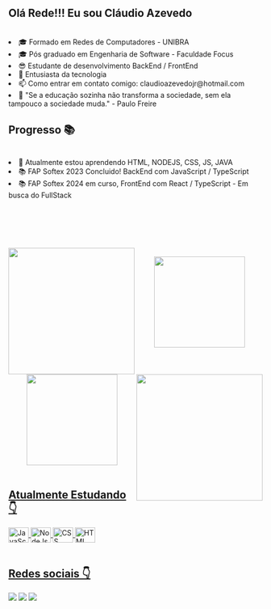 ## Olá Rede!!! Eu sou Cláudio Azevedo
<br>
<li> 🎓 Formado em Redes de Computadores - UNIBRA
<li> 🎓 Pós graduado em Engenharia de Software - Faculdade Focus
<li>😎 Estudante de desenvolvimento BackEnd / FrontEnd
<li>💬 Entusiasta da tecnologia
<li>📫 Como entrar em contato comigo: claudioazevedojr@hotmail.com
<li>🚀 "Se a educação sozinha não transforma a sociedade, sem ela tampouco a sociedade muda." - Paulo Freire

## Progresso 📚
<br>
<li> 🌱 Atualmente estou aprendendo HTML, NODEJS, CSS, JS, JAVA
<li> 📚 FAP Softex 2023 Concluido! BackEnd com JavaScript / TypeScript
<li> 📚 FAP Softex 2024 em curso, FrontEnd com React / TypeScript - Em busca do FullStack</li>
<br>
<br>

<br><br>

<img align="left" src="https://camo.githubusercontent.com/f7cbde23da30f907823f097c5b89c470e050017ebab9525482036ed4eae89d55/68747470733a2f2f6564756172646f2d6b726f706e69637a6b692e75702e7261696c7761792e6170702f64656b7475702e737667](https://camo.githubusercontent.com/b62d042d228351d6c2a81d2df01e6f74e1341f556f6379ef61eef03d525418db/687474703a2f2f696d672e736869656c64732e696f2f7374617469632f76313f6c6162656c3d535441545553266d6573736167653d454d253230444553454e564f4c56494d454e544f26636f6c6f723d475245454e267374796c653d666f722d7468652d6261646765" width="250" data-canonical-src="https://eduardo-kropniczki.up.railway.app/dektup.svg" style="max-width: 100%;">



<img align="right" src="https://camo.githubusercontent.com/f7cbde23da30f907823f097c5b89c470e050017ebab9525482036ed4eae89d55/68747470733a2f2f6564756172646f2d6b726f706e69637a6b692e75702e7261696c7761792e6170702f64656b7475702e737667" width="250" data-canonical-src="https://eduardo-kropniczki.up.railway.app/dektup.svg" style="max-width: 100%;">

<br>
<div align="center">
  <a href="https://github.com/claudioazevedojr">
  <img height="180em" src="https://github-readme-stats.vercel.app/api?username=ClaudioMoreiraJr&show_icons=true&theme=dracula&include_all_commits=true&count_private=true"/>
  <img height="180em" src="https://github-readme-stats.vercel.app/api/top-langs/?username=ClaudioMoreiraJr&layout=compact&langs_count=7&theme=dracula"/>
</div>
<br>
    
## Atualmente Estudando 👇

<div align="left>
  <img align="center" height="30" width="40" alt="Java" src="https://cdn.jsdelivr.net/gh/devicons/devicon/icons/java/java-original.svg">
  <img align="center" height="30" width="40" alt="JavaScript" src="https://cdn.jsdelivr.net/gh/devicons/devicon/icons/javascript/javascript-original.svg">
  <img align="center" height="30" width="40" alt="NodeJs" src="https://cdn.jsdelivr.net/gh/devicons/devicon/icons/nodejs/nodejs-plain.svg">
  <img align="center" height="30" width="40" alt="CSS" src="https://cdn.jsdelivr.net/gh/devicons/devicon/icons/css3/css3-original.svg">
  <img align="center" height="30" width="40" alt="HTML" src="https://cdn.jsdelivr.net/gh/devicons/devicon/icons/html5/html5-original.svg">
  
</div>

<br>

 ## Redes sociais 👇
<div align="left"> 
  <a href="https://www.linkedin.com/in/claudioazevedojr" target="_blank"><img src="https://img.shields.io/badge/LinkedIn-0077B5?style=for-the-badge&logo=linkedin&logoColor=white"></a>
  <a href = "mailto:claudioazevedojr@hotmail.com" target="_blank"><img src="https://img.shields.io/badge/Microsoft_Outlook-0078D4?style=for-the-badge&logo=microsoft-outlook&logoColor=white"></a>
  <a href="https://www.instagram.com/claudioazevedojr/" target="_blank"><img src="https://img.shields.io/badge/Instagram-E4405F?style=for-the-badge&logo=instagram&logoColor=white"></a>

